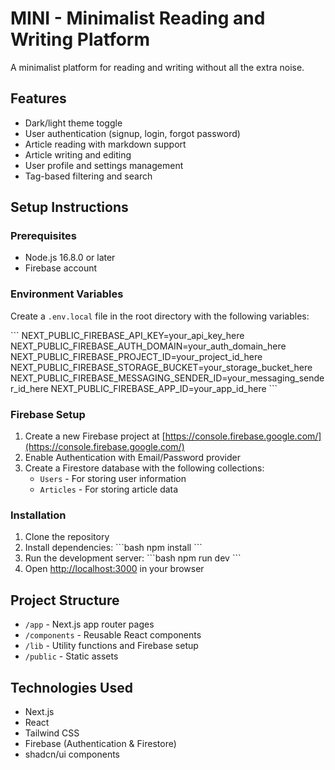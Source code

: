# MINI - Minimalist Reading and Writing Platform

A minimalist platform for reading and writing without all the extra noise.

## Features

- Dark/light theme toggle
- User authentication (signup, login, forgot password)
- Article reading with markdown support
- Article writing and editing
- User profile and settings management
- Tag-based filtering and search

## Setup Instructions

### Prerequisites

- Node.js 16.8.0 or later
- Firebase account

### Environment Variables

Create a `.env.local` file in the root directory with the following variables:

\`\`\`
NEXT_PUBLIC_FIREBASE_API_KEY=your_api_key_here
NEXT_PUBLIC_FIREBASE_AUTH_DOMAIN=your_auth_domain_here
NEXT_PUBLIC_FIREBASE_PROJECT_ID=your_project_id_here
NEXT_PUBLIC_FIREBASE_STORAGE_BUCKET=your_storage_bucket_here
NEXT_PUBLIC_FIREBASE_MESSAGING_SENDER_ID=your_messaging_sender_id_here
NEXT_PUBLIC_FIREBASE_APP_ID=your_app_id_here
\`\`\`

### Firebase Setup

1. Create a new Firebase project at [https://console.firebase.google.com/](https://console.firebase.google.com/)
2. Enable Authentication with Email/Password provider
3. Create a Firestore database with the following collections:
   - `Users` - For storing user information
   - `Articles` - For storing article data

### Installation

1. Clone the repository
2. Install dependencies:
   \`\`\`bash
   npm install
   \`\`\`
3. Run the development server:
   \`\`\`bash
   npm run dev
   \`\`\`
4. Open [http://localhost:3000](http://localhost:3000) in your browser

## Project Structure

- `/app` - Next.js app router pages
- `/components` - Reusable React components
- `/lib` - Utility functions and Firebase setup
- `/public` - Static assets

## Technologies Used

- Next.js
- React
- Tailwind CSS
- Firebase (Authentication & Firestore)
- shadcn/ui components
